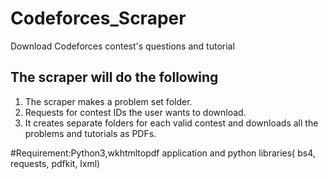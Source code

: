 # Codeforces_Scraper
Download Codeforces contest's questions and tutorial
## The scraper will do the following
1) The scraper makes a problem set folder.
2) Requests for contest IDs the user wants to download.
3) It creates separate folders for each valid contest and downloads all the problems and tutorials as PDFs.

#Requirement:Python3,wkhtmltopdf application and python libraries( bs4, requests, pdfkit, lxml)
